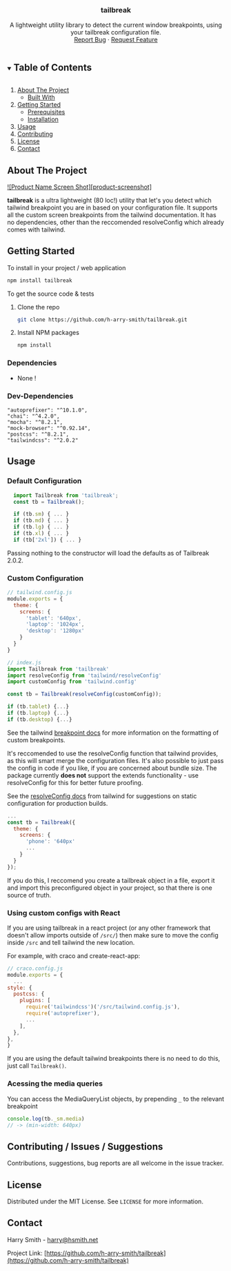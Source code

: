 <br />
<p align="center">
  <h3 align="center">tailbreak</h3>

  <p align="center">
    A lightweight utility library to detect the current window breakpoints, using your tailbreak configuration file.
    <br />
    <a href="https://github.com/h-arry-smith/tailbreak/issues">Report Bug</a>
    ·
    <a href="https://github.com/h-arry-smith/tailbreak/issues">Request Feature</a>
  </p>
</p>



<!-- TABLE OF CONTENTS -->
<details open="open">
  <summary><h2 style="display: inline-block">Table of Contents</h2></summary>
  <ol>
    <li>
      <a href="#about-the-project">About The Project</a>
      <ul>
        <li><a href="#built-with">Built With</a></li>
      </ul>
    </li>
    <li>
      <a href="#getting-started">Getting Started</a>
      <ul>
        <li><a href="#prerequisites">Prerequisites</a></li>
        <li><a href="#installation">Installation</a></li>
      </ul>
    </li>
    <li><a href="#usage">Usage</a></li>
    <li><a href="#contributing">Contributing</a></li>
    <li><a href="#license">License</a></li>
    <li><a href="#contact">Contact</a></li>
  </ol>
</details>



<!-- ABOUT THE PROJECT -->
## About The Project

[![Product Name Screen Shot][product-screenshot]](https://example.com)

**tailbreak** is a ultra lightweight (80 loc!) utility that let's you detect which tailwind breakpoint you are in based on your configuration file. It supports all the custom screen breakpoints from the tailwind documentation. It has no dependencies, other than the reccomended resolveConfig which already comes with tailwind.

## Getting Started

To install in your project / web application

  ```sh
  npm install tailbreak
  ```

To get the source code & tests

1. Clone the repo
   ```sh
   git clone https://github.com/h-arry-smith/tailbreak.git
   ```
2. Install NPM packages
   ```sh
   npm install
   ```

### Dependencies
  * None !

### Dev-Dependencies
    "autoprefixer": "^10.1.0",
    "chai": "^4.2.0",
    "mocha": "^8.2.1",
    "mock-browser": "^0.92.14",
    "postcss": "^8.2.1",
    "tailwindcss": "^2.0.2"

## Usage

### Default Configuration
  ```js
    import Tailbreak from 'tailbreak';
    const tb = Tailbreak();

    if (tb.sm) { ... }
    if (tb.md) { ... }
    if (tb.lg) { ... }
    if (tb.xl) { ... }
    if (tb['2xl']) { ... }
  ```
  Passing nothing to the constructor will load the defaults as of Tailbreak 2.0.2. 

### Custom Configuration
  ```js
  // tailwind.config.js
  module.exports = {
    theme: {
      screens: {
        'tablet': '640px',
        'laptop': '1024px',
        'desktop': '1280px'
      }
    }
  }
  ```
  ```js
  // index.js
  import Tailbreak from 'tailbreak'
  import resolveConfig from 'tailwind/resolveConfig'
  import customConfig from 'tailwind.config'

  const tb = Tailbreak(resolveConfig(customConfig));

  if (tb.tablet) {...}
  if (tb.laptop) {...}
  if (tb.desktop) {...}
  ```
  See the tailwind [breakpoint docs](https://tailwindcss.com/docs/breakpoints) for more information on the formatting of custom breakpoints.

  It's reccomended to use the resolveConfig function that tailwind provides, as this will smart merge the configuration files. It's also possible to just pass the config in code if you like, if you are concerned about bundle size. The package currently **does not** support the extends functionality - use resolveConfig for this for better future proofing. 
  
  See the [resolveConfig docs](https://tailwindcss.com/docs/configuration#referencing-in-java-script) from tailwind for suggestions on static configuration for production builds.
  ```js
  ...
  const tb = Tailbreak({
    theme: {
      screens: {
        'phone': '640px'
        ... 
      }
    }
  });
  ```
  If you do this, I reccomend you create a tailbreak object in a file, export it and import this preconfigured object in your project, so that there is one source of truth.

### Using custom configs with React

  If you are using tailbreak in a react project (or any other framework that doesn't allow imports outside of `/src/`) then make sure to move the config inside `/src` and tell tailwind the new location. 

  For example, with craco and create-react-app: 
  ```js
  // craco.config.js
  module.exports = {
    ...
  style: {
    postcss: {
      plugins: [
        require('tailwindcss')('/src/tailwind.config.js'),
        require('autoprefixer'),
        ...
      ],
    },
  },
}
  ```

  If you are using the default tailwind breakpoints there is no need to do this, just call `Tailbreak()`.

### Acessing the media queries

  You can access the MediaQueryList objects, by prepending `_` to the relevant breakpoint
  ```js
  console.log(tb._sm.media)
  // -> (min-width: 640px)
  ```

<!-- CONTRIBUTING -->
## Contributing / Issues / Suggestions

Contributions, suggestions, bug reports are all welcome in the issue tracker.


<!-- LICENSE -->
## License

Distributed under the MIT License. See `LICENSE` for more information.



<!-- CONTACT -->
## Contact

Harry Smith - harry@hsmith.net

Project Link: [https://github.com/h-arry-smith/tailbreak](https://github.com/h-arry-smith/tailbreak)
